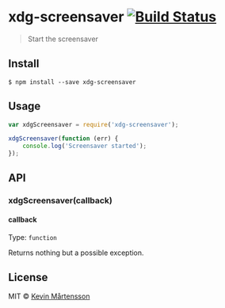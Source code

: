 # xdg-screensaver [![Build Status](https://travis-ci.org/kevva/xdg-screensaver.svg?branch=master)](https://travis-ci.org/kevva/xdg-screensaver)

> Start the screensaver


## Install

```
$ npm install --save xdg-screensaver
```


## Usage

```js
var xdgScreensaver = require('xdg-screensaver');

xdgScreensaver(function (err) {
	console.log('Screensaver started');
});
```


## API

### xdgScreensaver(callback)

#### callback

Type: `function`

Returns nothing but a possible exception.


## License

MIT © [Kevin Mårtensson](http://github.com/kevva)
